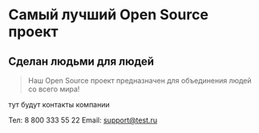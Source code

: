 # Самый лучший Open Source проект

## Сделан людьми для людей

> Наш Open Source проект предназначен для объединения людей со всего мира!

тут будут контакты компании

Тел: 8 800 333 55 22
Email: support@test.ru